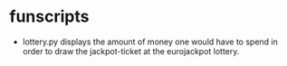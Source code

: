 # funscripts

- lottery.py displays the amount of money one would have to spend in order to draw the jackpot-ticket at the eurojackpot lottery.
